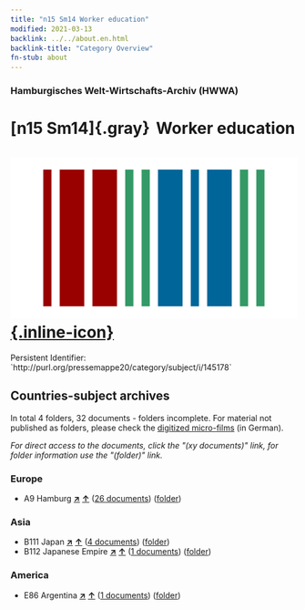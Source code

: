 ```yaml
---
title: "n15 Sm14 Worker education"
modified: 2021-03-13
backlink: ../../about.en.html
backlink-title: "Category Overview"
fn-stub: about
---
```


### Hamburgisches Welt-Wirtschafts-Archiv (HWWA)

# [n15 Sm14]{.gray}&#8201; Worker education &#160; [![Wikidata](/images/Wikidata-logo.svg "Wikidata"){.inline-icon}](http://www.wikidata.org/entity/Q104710725)

<div class="hint">Persistent Identifier: `http://purl.org/pressemappe20/category/subject/i/145178`</div>







## Countries-subject archives





In total 4 folders, 32 documents - folders incomplete.
For material not published as folders, please check the [digitized micro-films](/film/h1_sh.de.html) (in German).

_For direct access to the documents, click the "(xy documents)" link, for folder information use the "(folder)" link._



### Europe

- A9 Hamburg [**&nearr;**](../../../geo/i/140905/about.en.html "Hamburg (all folders)") [**&uarr;**](../../../geo/about.en.html#A9 "Country category system") (<a href="https://pm20.zbw.eu/iiifview/folder/sh/140905,145178" title="about: Hamburg : Worker education" target="_blank">26 documents</a>) ([folder](../../../../folder/sh/1409xx/140905/1451xx/145178/about.en.html))

### Asia

- B111 Japan [**&nearr;**](../../../geo/i/141272/about.en.html "Japan (all folders)") [**&uarr;**](../../../geo/about.en.html#B111 "Country category system") (<a href="https://pm20.zbw.eu/iiifview/folder/sh/141272,145178" title="about: Japan : Worker education" target="_blank">4 documents</a>) ([folder](../../../../folder/sh/1412xx/141272/1451xx/145178/about.en.html))
- B112 Japanese Empire [**&nearr;**](../../../geo/i/141273/about.en.html "Japanese Empire (all folders)") [**&uarr;**](../../../geo/about.en.html#B112 "Country category system") (<a href="https://pm20.zbw.eu/iiifview/folder/sh/141273,145178" title="about: Japanese Empire : Worker education" target="_blank">1 documents</a>) ([folder](../../../../folder/sh/1412xx/141273/1451xx/145178/about.en.html))

### America

- E86 Argentina [**&nearr;**](../../../geo/i/141692/about.en.html "Argentina (all folders)") [**&uarr;**](../../../geo/about.en.html#E86 "Country category system") (<a href="https://pm20.zbw.eu/iiifview/folder/sh/141692,145178" title="about: Argentina : Worker education" target="_blank">1 documents</a>) ([folder](../../../../folder/sh/1416xx/141692/1451xx/145178/about.en.html))








